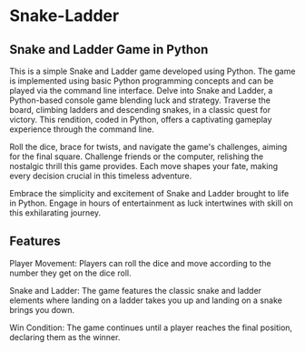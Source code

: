# Snake-Ladder

## Snake and Ladder Game in Python
This is a simple Snake and Ladder game developed using Python. The game is implemented using basic Python programming concepts and can be played via the command line interface.
Delve into Snake and Ladder, a Python-based console game blending luck and strategy. Traverse the board, climbing ladders and descending snakes, in a classic quest for victory. This rendition, coded in Python, offers a captivating gameplay experience through the command line.

Roll the dice, brace for twists, and navigate the game's challenges, aiming for the final square. Challenge friends or the computer, relishing the nostalgic thrill this game provides. Each move shapes your fate, making every decision crucial in this timeless adventure.

Embrace the simplicity and excitement of Snake and Ladder brought to life in Python. Engage in hours of entertainment as luck intertwines with skill on this exhilarating journey.

## Features
Player Movement: Players can roll the dice and move according to the number they get on the dice roll.

Snake and Ladder: The game features the classic snake and ladder elements where landing on a ladder takes you up and landing on a snake brings you down.

Win Condition: The game continues until a player reaches the final position, declaring them as the winner.

